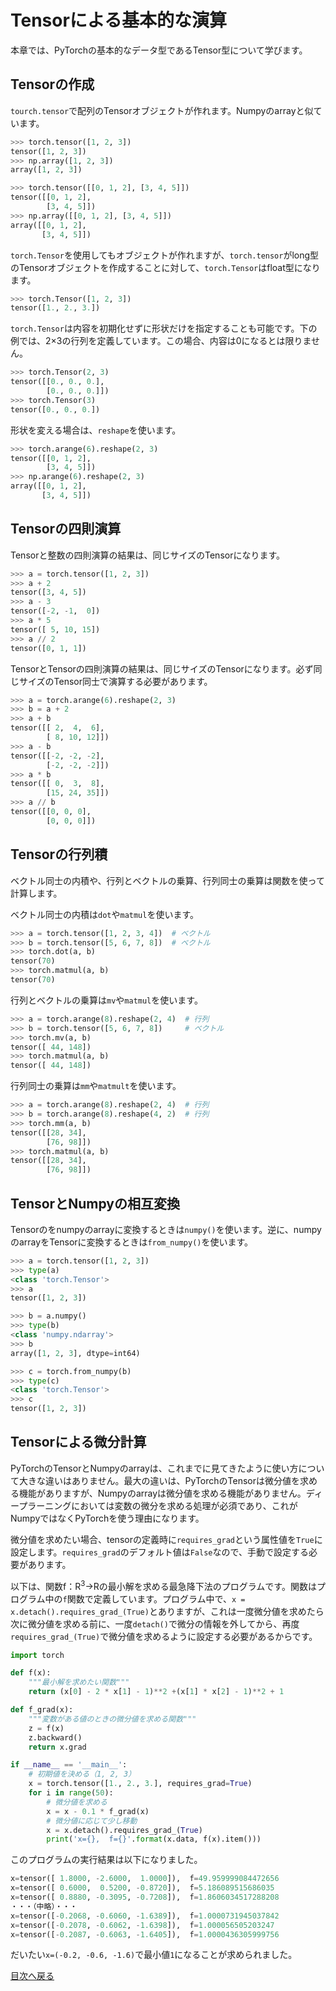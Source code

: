 # Tensorによる基本的な演算

本章では、PyTorchの基本的なデータ型であるTensor型について学びます。

## Tensorの作成

```tourch.tensor```で配列のTensorオブジェクトが作れます。Numpyのarrayと似ています。

```python
>>> torch.tensor([1, 2, 3])
tensor([1, 2, 3])
>>> np.array([1, 2, 3])
array([1, 2, 3])

>>> torch.tensor([[0, 1, 2], [3, 4, 5]])
tensor([[0, 1, 2],
        [3, 4, 5]])
>>> np.array([[0, 1, 2], [3, 4, 5]])
array([[0, 1, 2],
       [3, 4, 5]])
```

```torch.Tensor```を使用してもオブジェクトが作れますが、```torch.tensor```がlong型のTensorオブジェクトを作成することに対して、```torch.Tensor```はfloat型になります。

```python
>>> torch.Tensor([1, 2, 3])
tensor([1., 2., 3.])
```

```torch.Tensor```は内容を初期化せずに形状だけを指定することも可能です。下の例では、2×3の行列を定義しています。この場合、内容は0になるとは限りません。

```python
>>> torch.Tensor(2, 3)
tensor([[0., 0., 0.],
        [0., 0., 0.]])
>>> torch.Tensor(3)
tensor([0., 0., 0.])
```

形状を変える場合は、```reshape```を使います。

```python
>>> torch.arange(6).reshape(2, 3)
tensor([[0, 1, 2],
        [3, 4, 5]])
>>> np.arange(6).reshape(2, 3)
array([[0, 1, 2],
       [3, 4, 5]])
```

## Tensorの四則演算

Tensorと整数の四則演算の結果は、同じサイズのTensorになります。

```python
>>> a = torch.tensor([1, 2, 3])
>>> a + 2
tensor([3, 4, 5])
>>> a - 3
tensor([-2, -1,  0])
>>> a * 5
tensor([ 5, 10, 15])
>>> a // 2
tensor([0, 1, 1])
```

TensorとTensorの四則演算の結果は、同じサイズのTensorになります。必ず同じサイズのTensor同士で演算する必要があります。

```python
>>> a = torch.arange(6).reshape(2, 3)
>>> b = a + 2
>>> a + b
tensor([[ 2,  4,  6],
        [ 8, 10, 12]])
>>> a - b
tensor([[-2, -2, -2],
        [-2, -2, -2]])
>>> a * b
tensor([[ 0,  3,  8],
        [15, 24, 35]])
>>> a // b
tensor([[0, 0, 0],
        [0, 0, 0]])
```

## Tensorの行列積

ベクトル同士の内積や、行列とベクトルの乗算、行列同士の乗算は関数を使って計算します。

ベクトル同士の内積は```dot```や```matmul```を使います。

```python
>>> a = torch.tensor([1, 2, 3, 4])  # ベクトル  
>>> b = torch.tensor([5, 6, 7, 8])  # ベクトル
>>> torch.dot(a, b)
tensor(70)
>>> torch.matmul(a, b)
tensor(70)
```

行列とベクトルの乗算は```mv```や```matmul```を使います。

```python
>>> a = torch.arange(8).reshape(2, 4)  # 行列
>>> b = torch.tensor([5, 6, 7, 8])     # ベクトル
>>> torch.mv(a, b)
tensor([ 44, 148])
>>> torch.matmul(a, b)
tensor([ 44, 148])
```

行列同士の乗算は```mm```や```matmult```を使います。

```python
>>> a = torch.arange(8).reshape(2, 4)  # 行列
>>> b = torch.arange(8).reshape(4, 2)  # 行列
>>> torch.mm(a, b)
tensor([[28, 34],
        [76, 98]])
>>> torch.matmul(a, b)
tensor([[28, 34],
        [76, 98]])
```

## TensorとNumpyの相互変換

Tensorのをnumpyのarrayに変換するときは```numpy()```を使います。逆に、numpyのarrayをTensorに変換するときは```from_numpy()```を使います。

```python
>>> a = torch.tensor([1, 2, 3])
>>> type(a)
<class 'torch.Tensor'>
>>> a
tensor([1, 2, 3])

>>> b = a.numpy()
>>> type(b)
<class 'numpy.ndarray'>
>>> b
array([1, 2, 3], dtype=int64)

>>> c = torch.from_numpy(b)
>>> type(c)
<class 'torch.Tensor'>
>>> c
tensor([1, 2, 3])
```

## Tensorによる微分計算

PyTorchのTensorとNumpyのarrayは、これまでに見てきたように使い方について大きな違いはありません。最大の違いは、PyTorchのTensorは微分値を求める機能がありますが、Numpyのarrayは微分値を求める機能がありません。ディープラーニングにおいては変数の微分を求める処理が必須であり、これがNumpyではなくPyTorchを使う理由になります。

微分値を求めたい場合、tensorの定義時に```requires_grad```という属性値を```True```に設定します。```requires_grad```のデフォルト値は```False```なので、手動で設定する必要があります。

以下は、関数f：R<sup>3</sup>→Rの最小解を求める最急降下法のプログラムです。関数はプログラム中の```f```関数で定義しています。プログラム中で、```x = x.detach().requires_grad_(True)```とありますが、これは一度微分値を求めたら次に微分値を求める前に、一度```detach()```で微分の情報を外してから、再度```requires_grad_(True)```で微分値を求めるように設定する必要があるからです。

```python
import torch

def f(x):
    """最小解を求めたい関数"""
    return (x[0] - 2 * x[1] - 1)**2 +(x[1] * x[2] - 1)**2 + 1

def f_grad(x):
    """変数がある値のときの微分値を求める関数"""
    z = f(x)
    z.backward()
    return x.grad

if __name__ == '__main__':
    # 初期値を決める（1, 2, 3）
    x = torch.tensor([1., 2., 3.], requires_grad=True)
    for i in range(50):
        # 微分値を求める
        x = x - 0.1 * f_grad(x)
        # 微分値に応じて少し移動
        x = x.detach().requires_grad_(True)
        print('x={},  f={}'.format(x.data, f(x).item()))
```

このプログラムの実行結果は以下になりました。

```python
x=tensor([ 1.8000, -2.6000,  1.0000]),  f=49.959999084472656
x=tensor([ 0.6000,  0.5200, -0.8720]),  f=5.186089515686035
x=tensor([ 0.8880, -0.3095, -0.7208]),  f=1.8606034517288208
・・・（中略）・・・
x=tensor([-0.2068, -0.6060, -1.6389]),  f=1.0000731945037842
x=tensor([-0.2078, -0.6062, -1.6398]),  f=1.000056505203247
x=tensor([-0.2087, -0.6063, -1.6405]),  f=1.0000436305999756
```
だいたい```x=(-0.2, -0.6, -1.6)```で最小値```1```になることが求められました。

[目次へ戻る](https://github.com/JuvenileTalk9/PyTorch)
